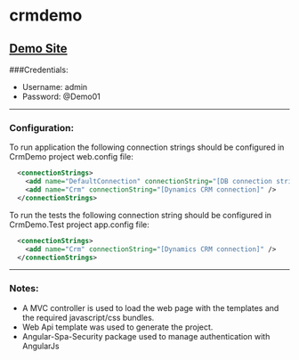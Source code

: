 crmdemo
=======

## [Demo Site](http://crmdemo.takeoffmedia.com)

###Credentials:
* Username: admin
* Password: @Demo01

---

### Configuration:

To run application the following connection strings should be configured in CrmDemo project web.config file:
```xml
  <connectionStrings>
    <add name="DefaultConnection" connectionString="[DB connection string]" providerName="System.Data.SqlClient" />
    <add name="Crm" connectionString="[Dynamics CRM connection]" />
  </connectionStrings>
```  
To run the tests the following connection string should be configured in CrmDemo.Test project app.config file:
```xml
  <connectionStrings>
    <add name="Crm" connectionString="[Dynamics CRM connection]" />
  </connectionStrings> 
  ```
---  

### Notes:
  
+ A MVC controller is used to load the web page with the templates and the required javascript/css bundles.
+ Web Api template was used to generate the project.
+ Angular-Spa-Security package used to manage authentication with AngularJs
  
